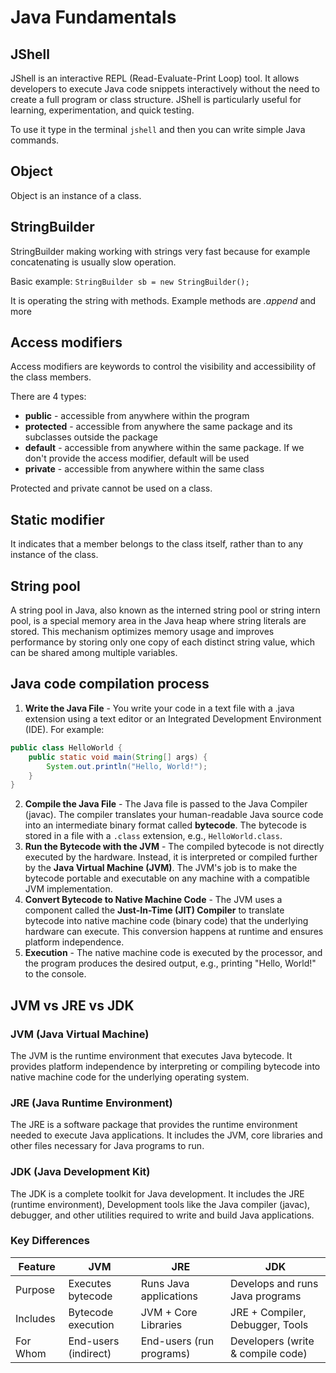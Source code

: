 # Java Fundamentals

## JShell

JShell is an interactive REPL (Read-Evaluate-Print Loop) tool. It allows developers to execute Java code snippets interactively without the need to create a full program or class structure. JShell is particularly useful for learning, experimentation, and quick testing.

To use it type in the terminal `jshell` and then you can write simple Java commands.

## Object

Object is an instance of a class.

## StringBuilder

StringBuilder making working with strings very fast because for example concatenating is usually slow operation.

Basic example:
`StringBuilder sb = new StringBuilder();`

It is operating the string with methods. Example methods are _.append_ and more

## Access modifiers

Access modifiers are keywords to control the visibility and accessibility of the class members.

There are 4 types:

- **public** - accessible from anywhere within the program
- **protected** - accessible from anywhere the same package and its subclasses outside the package
- **default** - accessible from anywhere within the same package. If we don't provide the access modifier, default will be used
- **private** - accessible from anywhere within the same class

Protected and private cannot be used on a class.

## Static modifier

It indicates that a member belongs to the class itself, rather than to any instance of the class.

## String pool

A string pool in Java, also known as the interned string pool or string intern pool, is a special memory area in the Java heap where string literals are stored. This mechanism optimizes memory usage and improves performance by storing only one copy of each distinct string value, which can be shared among multiple variables.

## Java code compilation process

1. **Write the Java File** - You write your code in a text file with a .java extension using a text editor or an Integrated Development Environment (IDE). For example:

```java
public class HelloWorld {
    public static void main(String[] args) {
        System.out.println("Hello, World!");
    }
}
```

2. **Compile the Java File** - The Java file is passed to the Java Compiler (javac). The compiler translates your human-readable Java source code into an intermediate binary format called **bytecode**. The bytecode is stored in a file with a `.class` extension, e.g., `HelloWorld.class`.
3. **Run the Bytecode with the JVM** - The compiled bytecode is not directly executed by the hardware. Instead, it is interpreted or compiled further by the **Java Virtual Machine (JVM)**. The JVM's job is to make the bytecode portable and executable on any machine with a compatible JVM implementation.
4. **Convert Bytecode to Native Machine Code** - The JVM uses a component called the **Just-In-Time (JIT) Compiler** to translate bytecode into native machine code (binary code) that the underlying hardware can execute. This conversion happens at runtime and ensures platform independence.
5. **Execution** - The native machine code is executed by the processor, and the program produces the desired output, e.g., printing "Hello, World!" to the console.

## JVM vs JRE vs JDK

### JVM (Java Virtual Machine)

The JVM is the runtime environment that executes Java bytecode. It provides platform independence by interpreting or compiling bytecode into native machine code for the underlying operating system.

### JRE (Java Runtime Environment)

The JRE is a software package that provides the runtime environment needed to execute Java applications. It includes the JVM, core libraries and other files necessary for Java programs to run.

### JDK (Java Development Kit)

The JDK is a complete toolkit for Java development. It includes the JRE (runtime environment), Development tools like the Java compiler (javac), debugger, and other utilities required to write and build Java applications.

### Key Differences

| Feature  | JVM                  | JRE                      | JDK                               |
| -------- | -------------------- | ------------------------ | --------------------------------- |
| Purpose  | Executes bytecode    | Runs Java applications   | Develops and runs Java programs   |
| Includes | Bytecode execution   | JVM + Core Libraries     | JRE + Compiler, Debugger, Tools   |
| For Whom | End-users (indirect) | End-users (run programs) | Developers (write & compile code) |
